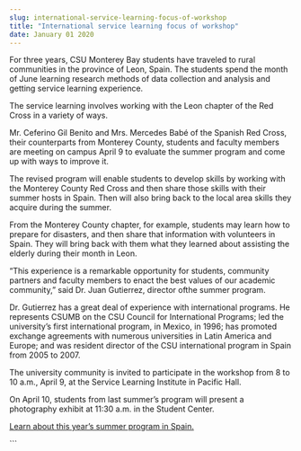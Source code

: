 ```yaml
---
slug: international-service-learning-focus-of-workshop
title: "International service learning focus of workshop"
date: January 01 2020
---
```


 
<p>
  For three years, CSU Monterey Bay students have traveled to rural communities
  in the province of Leon, Spain. The students spend the month of June learning
  research methods of data collection and analysis and getting service learning
  experience.
</p>
<p>
  The service learning involves working with the Leon chapter of the Red Cross
  in a variety of ways.
</p>
<p>
  Mr. Ceferino Gil Benito and Mrs. Mercedes Babé of the Spanish Red Cross, their
  counterparts from Monterey County, students and faculty members are meeting on
  campus April 9 to evaluate the summer program and come up with ways to improve
  it.
</p>
<p>
  The revised program will enable students to develop skills by working with the
  Monterey County Red Cross and then share those skills with their summer hosts
  in Spain. Then will also bring back to the local area skills they acquire
  during the summer.
</p>
<p>
  From the Monterey County chapter, for example, students may learn how to
  prepare for disasters, and then share that information with volunteers in
  Spain. They will bring back with them what they learned about assisting the
  elderly during their month in Leon.
</p>
<p>
  “This experience is a remarkable opportunity for students, community partners
  and faculty members to enact the best values of our academic community,” said
  Dr. Juan Gutierrez, director ofthe summer program.
</p>
<p>
  Dr. Gutierrez has a great deal of experience with international programs. He
  represents CSUMB on the CSU Council for International Programs; led the
  university’s first international program, in Mexico, in 1996; has promoted
  exchange agreements with numerous universities in Latin America and Europe;
  and was resident director of the CSU international program in Spain from 2005
  to 2007.
</p>
<p>
  The university community is invited to participate in the workshop from 8 to
  10 a.m., April 9, at the Service Learning Institute in Pacific Hall.
</p>
<p>
  On April 10, students from last summer’s program will present a photography
  exhibit at 11:30 a.m. in the Student Center.
</p>
<p>
  <a href="https://csumb.edu/sbgs/spain&#45;summer&#45;program"
    >Learn about this year’s summer program in Spain.</a
  >
</p>
```
